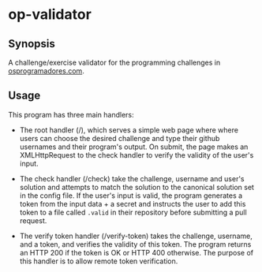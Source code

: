 # op-validator

## Synopsis

A challenge/exercise validator for the programming challenges in
[osprogramadores.com](https://osprogramadores.com).

## Usage

This program has three main handlers:

* The root handler (/), which serves a simple web page where where users can
  choose the desired challenge and type their github usernames and their
  program's output. On submit, the page makes an XMLHttpRequest to the
  check handler to verify the validity of the user's input.

* The check handler (/check) take the challenge, username and user's solution
  and attempts to match the solution to the canonical solution set in the
  config file.  If the user's input is valid, the program generates a token
  from the input data + a secret and instructs the user to add this token to a
  file called `.valid` in their repository before submitting a pull request.

* The verify token handler (/verify-token) takes the challenge, username, and a
  token, and verifies the validity of this token. The program returns an HTTP
  200 if the token is OK or HTTP 400 otherwise. The purpose of this handler is
  to allow remote token verification.
